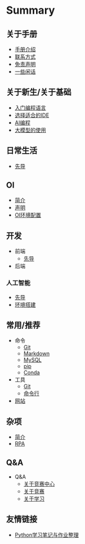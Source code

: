 # Summary

## 关于手册
* [手册介绍](/README.md)
* [联系方式](/手册/联系方式.md)
* [免责声明](/手册/免责声明.md)
* [一些闲话](/手册/一些闲话.md)

## 关于新生/关于基础
* [入门编程语言](/入门/快速入门编程语言.md)
* [选择适合的IDE](/入门/选择IDE.md)
* [AI编程](/入门/AI编程.md)
* [大模型的使用](/入门/大模型.md)

## 日常生活
* [先导](/日常/README.md)

## OI
* [简介](/OI/简介.md)
* [声明](/OI/声明.md)
* [OI环境配置](https://www.luogu.com.cn/article/3lxrdehh)

## 开发
* 前端
    * [先导](/开发/前端/先导.md)
* 后端

### 人工智能
* [先导](/AI/先导.md)
* [环境搭建](/AI/环境搭建.md)
<!-- * [框架](/AI/Framework.md) -->

## 常用/推荐
* 命令
    * [Git](/常用/命令/Git.md)
    * [Markdown](/常用/命令/Markdown.md)
    * [MySQL](/常用/命令/MySQL.md)
    * [pip](/常用/命令/pip.md)
    * [Conda](/常用/命令/Conda.md)
* 工具
    * [Git](/常用/工具/Git.md)
    * [命令行](/常用/工具/命令行.md)
* [网站](/常用/网站.md)

## 杂项
* [简介](/杂项/简介.md)
* [RPA](/杂项/RPA.md)

## Q&A
* Q&A
    * [关于竞赛中心](/QA/关于竞赛中心.md)
    * [关于竞赛](/QA/关于竞赛.md)
    * [关于学习](/QA/关于学习.md)

## 友情链接
* [Python学习笔记与作业整理](https://github.com/panda-lsy/Python-Learning-Notes-Homework)